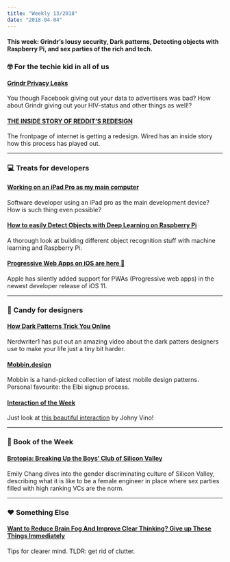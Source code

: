```yaml
---
title: "Weekly 13/2018"
date: "2018-04-04"
---
```


#### This week: Grindr’s lousy security, Dark patterns, Detecting objects with Raspberry Pi, and sex parties of the rich and tech.

### 🤓 For the techie kid in all of us

#### [Grindr Privacy Leaks](https://github.com/SINTEF-9012/grindr-privacy-leaks)

You though Facebook giving out your data to advertisers was bad? How about Grindr giving out your HIV-status and other things as well!?

#### [THE INSIDE STORY OF REDDIT’S REDESIGN](https://www.wired.com/story/reddit-redesign/)

The frontpage of internet is getting a redesign. Wired has an inside story how this process has played out.

---

### 💻 Treats for developers

#### [Working on an iPad Pro as my main computer](http://typicalprogrammer.com/working-on-an-ipad-pro-as-my-main-computer)

Software developer using an iPad pro as the main development device? How is such thing even possible?

#### [How to easily Detect Objects with Deep Learning on Raspberry Pi](https://goo.gl/h9aj7B?originalUrl=https://medium.com/nanonets/how-to-easily-detect-objects-with-deep-learning-on-raspberrypi-225f29635c74)

A thorough look at building different object recognition stuff with machine learning and Raspberry Pi.

#### [Progressive Web Apps on iOS are here 🚀](https://goo.gl/Qq64dJ?originalUrl=https://medium.com/@firt/progressive-web-apps-on-ios-are-here-d00430dee3a7)

Apple has silently added support for PWAs (Progressive web apps) in the newest developer release of iOS 11.

---

### 🍬 Candy for designers

#### [How Dark Patterns Trick You Online](https://www.youtube.com/watch?v=kxkrdLI6e6M)

Nerdwriter1 has put out an amazing video about the dark patters designers use to make your life just a tiny bit harder.

#### [Mobbin.design](https://mobbin.design/)

Mobbin is a hand-picked collection of latest mobile design patterns. Personal favourite: the Elbi signup process.

#### [Interaction of the Week](https://dribbble.com/shots/4384948-Referrals-Invite-Interaction)

Just look at [this beautiful interaction](https://dribbble.com/shots/4384948-Referrals-Invite-Interaction) by Johny Vino!

---

### 📖 Book of the Week

#### [Brotopia: Breaking Up the Boys’ Club of Silicon Valley](https://www.amazon.com/Brotopia-Breaking-Boys-Silicon-Valley/dp/0735213534)

Emily Chang dives into the gender discriminating culture of Silicon Valley, describing what it is like to be a female engineer in place where sex parties filled with high ranking VCs are the norm.

---

### ❤️ Something Else

#### [Want to Reduce Brain Fog And Improve Clear Thinking? Give up These Things Immediately](https://goo.gl/9toQ6p?originalUrl=https://medium.com/personal-growth/want-to-reduce-brain-fog-and-improve-clear-thinking-give-up-these-things-immediately-1bfee44f4dd7)

Tips for clearer mind. TLDR: get rid of clutter.

